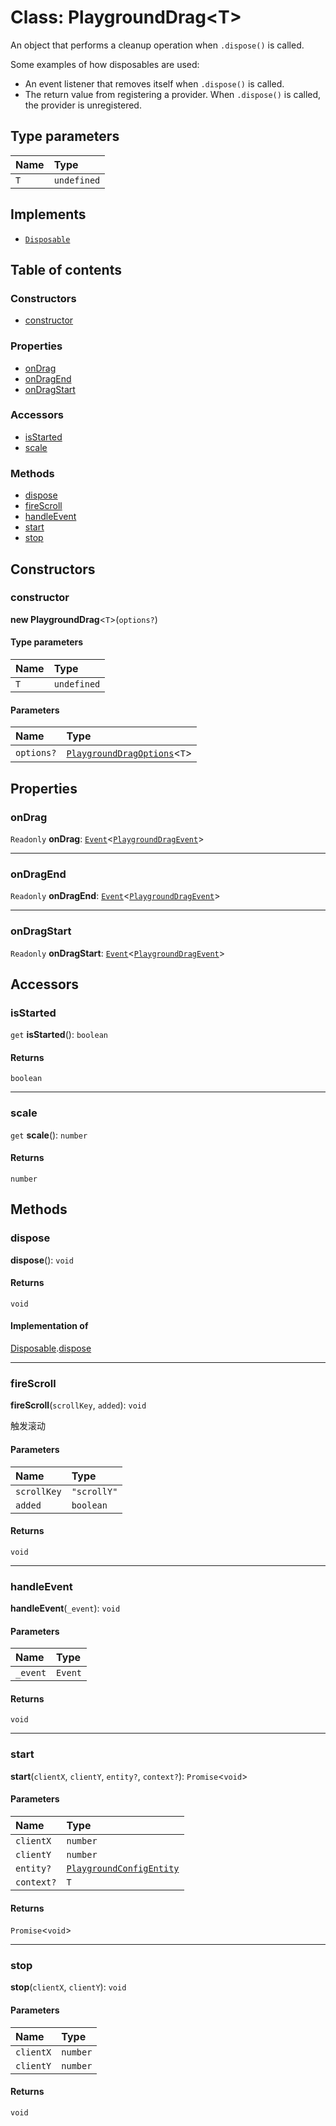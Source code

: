 # Class: PlaygroundDrag\<T>

An object that performs a cleanup operation when `.dispose()` is called.

Some examples of how disposables are used:

* An event listener that removes itself when `.dispose()` is called.
* The return value from registering a provider. When `.dispose()` is called, the provider is unregistered.

## Type parameters

| Name | Type |
| :------ | :------ |
| `T` | `undefined` |

## Implements

* [`Disposable`](/auto-docs/free-layout-editor/interfaces/Disposable-1.md)

## Table of contents

### Constructors

* [constructor](/auto-docs/free-layout-editor/classes/PlaygroundDrag-1.md#constructor)

### Properties

* [onDrag](/auto-docs/free-layout-editor/classes/PlaygroundDrag-1.md#ondrag)
* [onDragEnd](/auto-docs/free-layout-editor/classes/PlaygroundDrag-1.md#ondragend)
* [onDragStart](/auto-docs/free-layout-editor/classes/PlaygroundDrag-1.md#ondragstart)

### Accessors

* [isStarted](/auto-docs/free-layout-editor/classes/PlaygroundDrag-1.md#isstarted)
* [scale](/auto-docs/free-layout-editor/classes/PlaygroundDrag-1.md#scale)

### Methods

* [dispose](/auto-docs/free-layout-editor/classes/PlaygroundDrag-1.md#dispose)
* [fireScroll](/auto-docs/free-layout-editor/classes/PlaygroundDrag-1.md#firescroll)
* [handleEvent](/auto-docs/free-layout-editor/classes/PlaygroundDrag-1.md#handleevent)
* [start](/auto-docs/free-layout-editor/classes/PlaygroundDrag-1.md#start)
* [stop](/auto-docs/free-layout-editor/classes/PlaygroundDrag-1.md#stop)

## Constructors

### constructor

**new PlaygroundDrag**<`T`>(`options?`)

#### Type parameters

| Name | Type |
| :------ | :------ |
| `T` | `undefined` |

#### Parameters

| Name | Type |
| :------ | :------ |
| `options?` | [`PlaygroundDragOptions`](/auto-docs/free-layout-editor/interfaces/PlaygroundDragOptions.md)<`T`> |

## Properties

### onDrag

`Readonly` **onDrag**: [`Event`](/auto-docs/free-layout-editor/interfaces/Event-1.md)<[`PlaygroundDragEvent`](/auto-docs/free-layout-editor/interfaces/PlaygroundDragEvent.md)>

***

### onDragEnd

`Readonly` **onDragEnd**: [`Event`](/auto-docs/free-layout-editor/interfaces/Event-1.md)<[`PlaygroundDragEvent`](/auto-docs/free-layout-editor/interfaces/PlaygroundDragEvent.md)>

***

### onDragStart

`Readonly` **onDragStart**: [`Event`](/auto-docs/free-layout-editor/interfaces/Event-1.md)<[`PlaygroundDragEvent`](/auto-docs/free-layout-editor/interfaces/PlaygroundDragEvent.md)>

## Accessors

### isStarted

`get` **isStarted**(): `boolean`

#### Returns

`boolean`

***

### scale

`get` **scale**(): `number`

#### Returns

`number`

## Methods

### dispose

**dispose**(): `void`

#### Returns

`void`

#### Implementation of

[Disposable](/auto-docs/free-layout-editor/interfaces/Disposable-1.md).[dispose](/auto-docs/free-layout-editor/interfaces/Disposable-1.md#dispose)

***

### fireScroll

**fireScroll**(`scrollKey`, `added`): `void`

触发滚动

#### Parameters

| Name | Type |
| :------ | :------ |
| `scrollKey` | `"scrollY"` | `"scrollX"` |
| `added` | `boolean` |

#### Returns

`void`

***

### handleEvent

**handleEvent**(`_event`): `void`

#### Parameters

| Name | Type |
| :------ | :------ |
| `_event` | `Event` |

#### Returns

`void`

***

### start

**start**(`clientX`, `clientY`, `entity?`, `context?`): `Promise`<`void`>

#### Parameters

| Name | Type |
| :------ | :------ |
| `clientX` | `number` |
| `clientY` | `number` |
| `entity?` | [`PlaygroundConfigEntity`](/auto-docs/free-layout-editor/classes/PlaygroundConfigEntity.md) |
| `context?` | `T` |

#### Returns

`Promise`<`void`>

***

### stop

**stop**(`clientX`, `clientY`): `void`

#### Parameters

| Name | Type |
| :------ | :------ |
| `clientX` | `number` |
| `clientY` | `number` |

#### Returns

`void`
